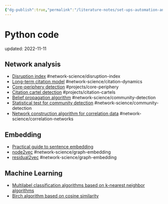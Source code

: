 ```yaml
---
{"dg-publish":true,"permalink":"/literature-notes/set-ups-automation-and-coding/code/","dgHomeLink":true,"dgPassFrontmatter":false}
---
```



# Python code
updated: 2022-11-11


## Network analysis 
- [Disruption index](https://gist.github.com/skojaku/cee26755645b133a69d6630c79307cde#file-calc_disruption_index-py) #network-science/disruption-index
- [Long-term citation model](https://gist.github.com/skojaku/8494552b3012d047f6555b5f322e3eaf) #network-science/citation-dynamics 
- [Core-periphery detection](https://github.com/skojaku/core-periphery-detection) #projects/core-periphery
- [Citation cartel detection](https://github.com/skojaku/cidre) #projects/citation-cartels
- [Belief propagation algorithm](https://github.com/skojaku/BeliefPropagation) #network-science/community-detection
- [Statistical test for community detection](https://github.com/skojaku/qstest) #network-science/community-detection 
- [Network construction algorithm for correlation data](https://github.com/skojaku/scola) #network-science/correlation-networks

## Embedding
- [Practical guide to sentence embedding](https://github.com/skojaku/Practical-Guide-to-Sentence-Transformers)
- [node2vec](https://github.com/skojaku/node2vec) #network-science/graph-embedding
- [residual2vec](https://github.com/skojaku/residual2vec) #network-science/graph-embedding 
 
## Machine Learning
- [Multilabel classification algorithms based on k-nearest neighbor algorithms](https://github.com/skojaku/multilabel_knn)
- [Birch algorithm based on cosine similarity](https://gist.github.com/skojaku/2a52178cbf9dade53c69c54208a1b1f0)
